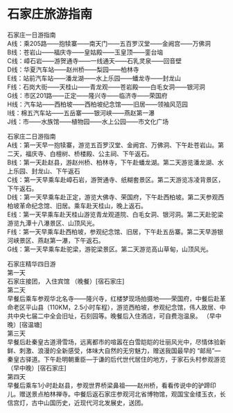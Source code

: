 # 石家庄旅游指南  
石家庄一日游指南  
A线：乘205路——抱犊寨——南天门——五百罗汉堂——金阙宫——万佛洞  
B线：苍岩山——福庆寺——皇姑殿——玉皇顶——銮台垴  
C线：嶂石岩——游贺通寺——一线通天——石乳灵泉——回音壁  
D线：华夏汽车站——赵州桥——梨园——柏林寺  
E线：站前汽车站——潘龙湖——水上乐园——蟠龙寺——封龙山  
F线：石岗大街——天桂山——青龙观——苍岩殿——白毛女洞——银河洞  
G线：市区201路——正定——隆兴寺——临济寺——荣国府  
H线：汽车站——西柏坡——西柏坡纪念馆——旧居——领袖风范园  
I线：棉五汽车站——五岳寨——银河峡——燕赵第一瀑  
J线：市——水族馆——植物园——水上公园——市文化广场  
  
石家庄二日游指南  
A线：第一天早一抱犊寨，游览五百罗汉堂、金阙宫、万佛洞、下午赴苍岩山。第二天，福庆寺、白檀树、桥楼殿、公主祠、下午返石。  
B线：第一天赴赵县，游赵州桥、柏林寺，下午赴蟠龙湖。第二天游览潘龙湖、水上乐园、封龙山、下午返石  
C线：第一天早乘车赴嶂石岩，游贺通寺、纸糊套景区。第二天游览冻凌背景区，下午返石。  
D线：第一天早乘车赴正定，游览大佛寺、荣国府，下午赴西柏坡。第二天参观西柏坡革命纪念馆、旧居。乘车赴天桂山，晚上返石。  
E线：第一天早乘车赴天桂山游览青龙观道院、白毛女洞、银河洞。第二天赴驼梁游览九潭十八瀑景区、山顶风光。  
F线：第一天早乘车赴西柏坡，参观纪念馆、旧居，下午赴五岳寨。第二天早游银河峡景区、燕赵第一瀑，下午返石。  
G线：第一天早乘车赴驼梁，游驼梁景区。第二天游览高山草甸，山顶风光。  
  
石家庄精华四日游  
第一天  
石家庄接团， 入住宾馆  （晚餐）[宿石家庄]  
第二天  
早餐后乘车参观华北名寺——隆兴寺，红楼梦现场拍摄地——荣国府，中餐后赴革命老区平山县（110KM，2.5小时车程），游览西柏坡，参观纪念馆，伟人故居、中共中央七届二中全会旧址，石刻园等。晚餐后入住酒店，可自费泡温泉。  （早中晚）[宿温塘]  
第三天  
早餐后赴秦皇古道滑雪场，远离都市的喧嚣在白雪皑皑的壮丽风光中，尽情体验新鲜、刺激、浪漫的全新感受，体味大自然的无穷魅力，赠送我国最早的 “邮局”—秦皇古驿道。下午赴明朝重臣—于谦的后代世代居住的地方，于家石头村参观游览  （早中晚）[宿石家庄]  
第四天  
早餐后乘车1小时赴赵县，参观世界桥梁鼻祖——赵州桥，看看传说中的驴蹄印儿。赠送景点柏林禅寺。中餐后返石家庄参观河北省博物馆，观国宝金缕玉衣，长信宫灯，古中山国历史，近现代河北发展史，送团。  
  
